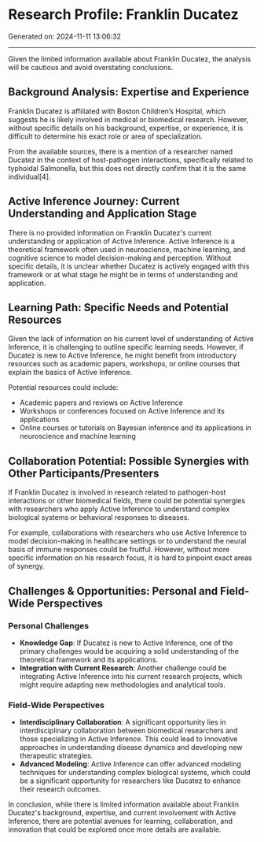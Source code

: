 # Research Profile: Franklin Ducatez

Generated on: 2024-11-11 13:06:32

---

Given the limited information available about Franklin Ducatez, the analysis will be cautious and avoid overstating conclusions.

## Background Analysis: Expertise and Experience
Franklin Ducatez is affiliated with Boston Children’s Hospital, which suggests he is likely involved in medical or biomedical research. However, without specific details on his background, expertise, or experience, it is difficult to determine his exact role or area of specialization.

From the available sources, there is a mention of a researcher named Ducatez in the context of host-pathogen interactions, specifically related to typhoidal Salmonella, but this does not directly confirm that it is the same individual[4].

## Active Inference Journey: Current Understanding and Application Stage
There is no provided information on Franklin Ducatez's current understanding or application of Active Inference. Active Inference is a theoretical framework often used in neuroscience, machine learning, and cognitive science to model decision-making and perception. Without specific details, it is unclear whether Ducatez is actively engaged with this framework or at what stage he might be in terms of understanding and application.

## Learning Path: Specific Needs and Potential Resources
Given the lack of information on his current level of understanding of Active Inference, it is challenging to outline specific learning needs. However, if Ducatez is new to Active Inference, he might benefit from introductory resources such as academic papers, workshops, or online courses that explain the basics of Active Inference.

Potential resources could include:
- Academic papers and reviews on Active Inference
- Workshops or conferences focused on Active Inference and its applications
- Online courses or tutorials on Bayesian inference and its applications in neuroscience and machine learning

## Collaboration Potential: Possible Synergies with Other Participants/Presenters
If Franklin Ducatez is involved in research related to pathogen-host interactions or other biomedical fields, there could be potential synergies with researchers who apply Active Inference to understand complex biological systems or behavioral responses to diseases.

For example, collaborations with researchers who use Active Inference to model decision-making in healthcare settings or to understand the neural basis of immune responses could be fruitful. However, without more specific information on his research focus, it is hard to pinpoint exact areas of synergy.

## Challenges & Opportunities: Personal and Field-Wide Perspectives
### Personal Challenges
- **Knowledge Gap**: If Ducatez is new to Active Inference, one of the primary challenges would be acquiring a solid understanding of the theoretical framework and its applications.
- **Integration with Current Research**: Another challenge could be integrating Active Inference into his current research projects, which might require adapting new methodologies and analytical tools.

### Field-Wide Perspectives
- **Interdisciplinary Collaboration**: A significant opportunity lies in interdisciplinary collaboration between biomedical researchers and those specializing in Active Inference. This could lead to innovative approaches in understanding disease dynamics and developing new therapeutic strategies.
- **Advanced Modeling**: Active Inference can offer advanced modeling techniques for understanding complex biological systems, which could be a significant opportunity for researchers like Ducatez to enhance their research outcomes.

In conclusion, while there is limited information available about Franklin Ducatez's background, expertise, and current involvement with Active Inference, there are potential avenues for learning, collaboration, and innovation that could be explored once more details are available.